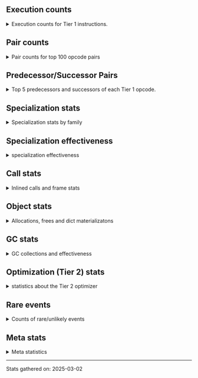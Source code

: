 ## Execution counts

<details>
<summary> Execution counts for Tier 1 instructions. </summary>


The "miss ratio" column shows the percentage of times the instruction
executed that it deoptimized. When this happens, the base unspecialized
instruction is not counted.

<table>
<thead>
<tr>
<th align="left">Name</th>
<th align="right">Base Count</th>
<th align="right">Head Count</th>
<th align="right">Change</th>
</tr>
</thead>
<tbody>
<tr>
<td align="left">LOAD_SUPER_ATTR</td>
<td align="right">6</td>
<td align="right">66</td>
<td align="right">1,000.0%</td>
</tr>
<tr>
<td align="left">LOAD_GLOBAL</td>
<td align="right">574</td>
<td align="right">2,032</td>
<td align="right">254.0%</td>
</tr>
<tr>
<td align="left">CALL_KW</td>
<td align="right">20</td>
<td align="right">60</td>
<td align="right">200.0%</td>
</tr>
<tr>
<td align="left">CALL</td>
<td align="right">1,134</td>
<td align="right">3,346</td>
<td align="right">195.1%</td>
</tr>
<tr>
<td align="left">JUMP_BACKWARD_NO_JIT</td>
<td align="right">10,118,874</td>
<td align="right">112</td>
<td align="right">-100.0%</td>
</tr>
<tr>
<td align="left">STORE_SUBSCR</td>
<td align="right">124,277</td>
<td align="right">2,345</td>
<td align="right">-98.1%</td>
</tr>
<tr>
<td align="left">FOR_ITER_RANGE</td>
<td align="right">127,279</td>
<td align="right">3,620</td>
<td align="right">-97.2%</td>
</tr>
<tr>
<td align="left">CALL_BOUND_METHOD_EXACT_ARGS</td>
<td align="right">3,936,154</td>
<td align="right">458,626</td>
<td align="right">-88.3%</td>
</tr>
<tr>
<td align="left">STORE_SUBSCR_DICT</td>
<td align="right">2,277,234</td>
<td align="right">382,511</td>
<td align="right">-83.2%</td>
</tr>
<tr>
<td align="left">IS_OP</td>
<td align="right">1,689,564</td>
<td align="right">353,019</td>
<td align="right">-79.1%</td>
</tr>
<tr>
<td align="left">COPY</td>
<td align="right">3,421,115</td>
<td align="right">724,717</td>
<td align="right">-78.8%</td>
</tr>
<tr>
<td align="left">SWAP</td>
<td align="right">3,510,539</td>
<td align="right">769,726</td>
<td align="right">-78.1%</td>
</tr>
<tr>
<td align="left">CONTAINS_OP_SET</td>
<td align="right">6,043,323</td>
<td align="right">1,433,604</td>
<td align="right">-76.3%</td>
</tr>
<tr>
<td align="left">FOR_ITER</td>
<td align="right">1,850,438</td>
<td align="right">471,451</td>
<td align="right">-74.5%</td>
</tr>
<tr>
<td align="left">BINARY_OP_SUBSCR_STR_INT</td>
<td align="right">5,470,562</td>
<td align="right">1,500,485</td>
<td align="right">-72.6%</td>
</tr>
<tr>
<td align="left">BINARY_OP_ADD_INT</td>
<td align="right">5,618,575</td>
<td align="right">1,575,481</td>
<td align="right">-72.0%</td>
</tr>
<tr>
<td align="left">UNPACK_SEQUENCE_LIST</td>
<td align="right">4,190</td>
<td align="right">1,271</td>
<td align="right">-69.7%</td>
</tr>
<tr>
<td align="left">BINARY_OP_ADD_UNICODE</td>
<td align="right">2,763,640</td>
<td align="right">892,982</td>
<td align="right">-67.7%</td>
</tr>
<tr>
<td align="left">LOAD_GLOBAL_MODULE</td>
<td align="right">14,215,087</td>
<td align="right">4,693,174</td>
<td align="right">-67.0%</td>
</tr>
<tr>
<td align="left">COMPARE_OP_STR</td>
<td align="right">11,508,859</td>
<td align="right">3,825,501</td>
<td align="right">-66.8%</td>
</tr>
<tr>
<td align="left">COMPARE_OP</td>
<td align="right">2,411,413</td>
<td align="right">820,290</td>
<td align="right">-66.0%</td>
</tr>
<tr>
<td align="left">TO_BOOL</td>
<td align="right">7,550,517</td>
<td align="right">2,587,985</td>
<td align="right">-65.7%</td>
</tr>
<tr>
<td align="left">LOAD_SMALL_INT</td>
<td align="right">8,951,810</td>
<td align="right">3,090,354</td>
<td align="right">-65.5%</td>
</tr>
<tr>
<td align="left">LOAD_ATTR_INSTANCE_VALUE</td>
<td align="right">87,766,122</td>
<td align="right">30,995,080</td>
<td align="right">-64.7%</td>
</tr>
<tr>
<td align="left">POP_JUMP_IF_FALSE</td>
<td align="right">51,849,291</td>
<td align="right">18,732,531</td>
<td align="right">-63.9%</td>
</tr>
<tr>
<td align="left">TO_BOOL_BOOL</td>
<td align="right">13,839,243</td>
<td align="right">5,010,053</td>
<td align="right">-63.8%</td>
</tr>
<tr>
<td align="left">LOAD_ATTR_METHOD_WITH_VALUES</td>
<td align="right">10,471,994</td>
<td align="right">3,812,527</td>
<td align="right">-63.6%</td>
</tr>
<tr>
<td align="left">BUILD_MAP</td>
<td align="right">1,208,075</td>
<td align="right">440,300</td>
<td align="right">-63.6%</td>
</tr>
<tr>
<td align="left">LOAD_FAST</td>
<td align="right">180,885,542</td>
<td align="right">66,057,041</td>
<td align="right">-63.5%</td>
</tr>
<tr>
<td align="left">STORE_ATTR_INSTANCE_VALUE</td>
<td align="right">13,571,826</td>
<td align="right">5,131,712</td>
<td align="right">-62.2%</td>
</tr>
<tr>
<td align="left">POP_JUMP_IF_TRUE</td>
<td align="right">16,706,969</td>
<td align="right">6,416,337</td>
<td align="right">-61.6%</td>
</tr>
<tr>
<td align="left">BINARY_OP_SUBSCR_DICT</td>
<td align="right">15,899,615</td>
<td align="right">6,183,848</td>
<td align="right">-61.1%</td>
</tr>
<tr>
<td align="left">LOAD_CONST_IMMORTAL</td>
<td align="right">54,736,379</td>
<td align="right">21,312,832</td>
<td align="right">-61.1%</td>
</tr>
<tr>
<td align="left">RESUME_CHECK</td>
<td align="right">23,872,048</td>
<td align="right">9,308,967</td>
<td align="right">-61.0%</td>
</tr>
<tr>
<td align="left">STORE_FAST</td>
<td align="right">44,158,866</td>
<td align="right">17,223,361</td>
<td align="right">-61.0%</td>
</tr>
<tr>
<td align="left">COMPARE_OP_INT</td>
<td align="right">14,811,018</td>
<td align="right">5,884,854</td>
<td align="right">-60.3%</td>
</tr>
<tr>
<td align="left">CALL_PY_EXACT_ARGS</td>
<td align="right">12,260,721</td>
<td align="right">4,957,146</td>
<td align="right">-59.6%</td>
</tr>
<tr>
<td align="left">TO_BOOL_LIST</td>
<td align="right">6,887,951</td>
<td align="right">2,803,164</td>
<td align="right">-59.3%</td>
</tr>
<tr>
<td align="left">RETURN_VALUE</td>
<td align="right">23,129,647</td>
<td align="right">9,732,419</td>
<td align="right">-57.9%</td>
</tr>
<tr>
<td align="left">CALL_METHOD_DESCRIPTOR_O</td>
<td align="right">3,186,109</td>
<td align="right">1,345,206</td>
<td align="right">-57.8%</td>
</tr>
<tr>
<td align="left">BINARY_OP</td>
<td align="right">6,217,385</td>
<td align="right">2,640,754</td>
<td align="right">-57.5%</td>
</tr>
<tr>
<td align="left">STORE_SUBSCR_LIST_INT</td>
<td align="right">711,495</td>
<td align="right">305,880</td>
<td align="right">-57.0%</td>
</tr>
<tr>
<td align="left">BINARY_OP_SUBSCR_LIST_INT</td>
<td align="right">735,097</td>
<td align="right">316,987</td>
<td align="right">-56.9%</td>
</tr>
<tr>
<td align="left">BUILD_LIST</td>
<td align="right">2,949,490</td>
<td align="right">1,317,985</td>
<td align="right">-55.3%</td>
</tr>
<tr>
<td align="left">LOAD_ATTR</td>
<td align="right">5,131,481</td>
<td align="right">2,309,004</td>
<td align="right">-55.0%</td>
</tr>
<tr>
<td align="left">CALL_BUILTIN_CLASS</td>
<td align="right">1,174,015</td>
<td align="right">535,470</td>
<td align="right">-54.4%</td>
</tr>
<tr>
<td align="left">FOR_ITER_LIST</td>
<td align="right">1,166,579</td>
<td align="right">532,484</td>
<td align="right">-54.4%</td>
</tr>
<tr>
<td align="left">EXTENDED_ARG</td>
<td align="right">6,895,624</td>
<td align="right">3,154,884</td>
<td align="right">-54.2%</td>
</tr>
<tr>
<td align="left">BINARY_SLICE</td>
<td align="right">1,224,275</td>
<td align="right">565,211</td>
<td align="right">-53.8%</td>
</tr>
<tr>
<td align="left">CALL_LEN</td>
<td align="right">2,943,635</td>
<td align="right">1,369,811</td>
<td align="right">-53.5%</td>
</tr>
<tr>
<td align="left">LOAD_FAST_LOAD_FAST</td>
<td align="right">13,307,604</td>
<td align="right">6,201,779</td>
<td align="right">-53.4%</td>
</tr>
<tr>
<td align="left">GET_ITER</td>
<td align="right">1,795,301</td>
<td align="right">852,486</td>
<td align="right">-52.5%</td>
</tr>
<tr>
<td align="left">LOAD_ATTR_METHOD_NO_DICT</td>
<td align="right">10,466,186</td>
<td align="right">5,014,269</td>
<td align="right">-52.1%</td>
</tr>
<tr>
<td align="left">JUMP_FORWARD</td>
<td align="right">6,630,484</td>
<td align="right">3,227,528</td>
<td align="right">-51.3%</td>
</tr>
<tr>
<td align="left">LOAD_GLOBAL_BUILTIN</td>
<td align="right">6,710,568</td>
<td align="right">3,267,769</td>
<td align="right">-51.3%</td>
</tr>
<tr>
<td align="left">LOAD_SUPER_ATTR_ATTR</td>
<td align="right">252</td>
<td align="right">126</td>
<td align="right">-50.0%</td>
</tr>
<tr>
<td align="left">STORE_ATTR_SLOT</td>
<td align="right">12,308</td>
<td align="right">6,159</td>
<td align="right">-50.0%</td>
</tr>
<tr>
<td align="left">STORE_FAST_STORE_FAST</td>
<td align="right">744,420</td>
<td align="right">374,358</td>
<td align="right">-49.7%</td>
</tr>
<tr>
<td align="left">LOAD_ATTR_METHOD_LAZY_DICT</td>
<td align="right">9,390</td>
<td align="right">4,728</td>
<td align="right">-49.6%</td>
</tr>
<tr>
<td align="left">CALL_ISINSTANCE</td>
<td align="right">1,576,214</td>
<td align="right">793,776</td>
<td align="right">-49.6%</td>
</tr>
<tr>
<td align="left">TO_BOOL_NONE</td>
<td align="right">380,975</td>
<td align="right">191,870</td>
<td align="right">-49.6%</td>
</tr>
<tr>
<td align="left">LOAD_ATTR_NONDESCRIPTOR_WITH_VALUES</td>
<td align="right">1,904</td>
<td align="right">959</td>
<td align="right">-49.6%</td>
</tr>
<tr>
<td align="left">TO_BOOL_ALWAYS_TRUE</td>
<td align="right">2,330,853</td>
<td align="right">1,174,551</td>
<td align="right">-49.6%</td>
</tr>
<tr>
<td align="left">LOAD_ATTR_SLOT</td>
<td align="right">6,188,075</td>
<td align="right">3,118,339</td>
<td align="right">-49.6%</td>
</tr>
<tr>
<td align="left">FOR_ITER_GEN</td>
<td align="right">1,098,168</td>
<td align="right">553,407</td>
<td align="right">-49.6%</td>
</tr>
<tr>
<td align="left">CONVERT_VALUE</td>
<td align="right">707,644</td>
<td align="right">356,608</td>
<td align="right">-49.6%</td>
</tr>
<tr>
<td align="left">END_FOR</td>
<td align="right">127</td>
<td align="right">64</td>
<td align="right">-49.6%</td>
</tr>
<tr>
<td align="left">LOAD_ATTR_PROPERTY</td>
<td align="right">3,898,273</td>
<td align="right">1,964,488</td>
<td align="right">-49.6%</td>
</tr>
<tr>
<td align="left">YIELD_VALUE</td>
<td align="right">1,098,046</td>
<td align="right">553,348</td>
<td align="right">-49.6%</td>
</tr>
<tr>
<td align="left">FORMAT_SIMPLE</td>
<td align="right">707,648</td>
<td align="right">356,612</td>
<td align="right">-49.6%</td>
</tr>
<tr>
<td align="left">BUILD_STRING</td>
<td align="right">353,824</td>
<td align="right">178,306</td>
<td align="right">-49.6%</td>
</tr>
<tr>
<td align="left">CALL_KW_PY</td>
<td align="right">396,370</td>
<td align="right">199,747</td>
<td align="right">-49.6%</td>
</tr>
<tr>
<td align="left">LOAD_FAST_CHECK</td>
<td align="right">1,101,357</td>
<td align="right">555,021</td>
<td align="right">-49.6%</td>
</tr>
<tr>
<td align="left">CALL_METHOD_DESCRIPTOR_NOARGS</td>
<td align="right">1,686,754</td>
<td align="right">850,050</td>
<td align="right">-49.6%</td>
</tr>
<tr>
<td align="left">BUILD_SLICE</td>
<td align="right">604,166</td>
<td align="right">304,475</td>
<td align="right">-49.6%</td>
</tr>
<tr>
<td align="left">POP_JUMP_IF_NONE</td>
<td align="right">2,205,747</td>
<td align="right">1,111,626</td>
<td align="right">-49.6%</td>
</tr>
<tr>
<td align="left">CALL_PY_GENERAL</td>
<td align="right">1,618,852</td>
<td align="right">815,853</td>
<td align="right">-49.6%</td>
</tr>
<tr>
<td align="left">CALL_BUILTIN_FAST</td>
<td align="right">504,099</td>
<td align="right">254,052</td>
<td align="right">-49.6%</td>
</tr>
<tr>
<td align="left">CALL_ALLOC_AND_ENTER_INIT</td>
<td align="right">358,257</td>
<td align="right">180,556</td>
<td align="right">-49.6%</td>
</tr>
<tr>
<td align="left">UNPACK_SEQUENCE_TWO_TUPLE</td>
<td align="right">742,113</td>
<td align="right">374,025</td>
<td align="right">-49.6%</td>
</tr>
<tr>
<td align="left">CALL_METHOD_DESCRIPTOR_FAST</td>
<td align="right">1,718,981</td>
<td align="right">866,381</td>
<td align="right">-49.6%</td>
</tr>
<tr>
<td align="left">EXIT_INIT_CHECK</td>
<td align="right">355,444</td>
<td align="right">179,149</td>
<td align="right">-49.6%</td>
</tr>
<tr>
<td align="left">LOAD_ATTR_CLASS</td>
<td align="right">141,125</td>
<td align="right">71,132</td>
<td align="right">-49.6%</td>
</tr>
<tr>
<td align="left">CALL_LIST_APPEND</td>
<td align="right">1,794,478</td>
<td align="right">904,540</td>
<td align="right">-49.6%</td>
</tr>
<tr>
<td align="left">COPY_FREE_VARS</td>
<td align="right">355,952</td>
<td align="right">179,425</td>
<td align="right">-49.6%</td>
</tr>
<tr>
<td align="left">CALL_NON_PY_GENERAL</td>
<td align="right">1,602,937</td>
<td align="right">808,001</td>
<td align="right">-49.6%</td>
</tr>
<tr>
<td align="left">LOAD_DEREF</td>
<td align="right">355,985</td>
<td align="right">179,458</td>
<td align="right">-49.6%</td>
</tr>
<tr>
<td align="left">POP_TOP</td>
<td align="right">7,378,580</td>
<td align="right">3,719,850</td>
<td align="right">-49.6%</td>
</tr>
<tr>
<td align="left">POP_JUMP_IF_NOT_NONE</td>
<td align="right">2,392,073</td>
<td align="right">1,206,034</td>
<td align="right">-49.6%</td>
</tr>
<tr>
<td align="left">TO_BOOL_INT</td>
<td align="right">405,912</td>
<td align="right">204,690</td>
<td align="right">-49.6%</td>
</tr>
<tr>
<td align="left">INTERPRETER_EXIT</td>
<td align="right">399,392</td>
<td align="right">201,404</td>
<td align="right">-49.6%</td>
</tr>
<tr>
<td align="left">LOAD_CONST_MORTAL</td>
<td align="right">1,248,943</td>
<td align="right">629,840</td>
<td align="right">-49.6%</td>
</tr>
<tr>
<td align="left">POP_ITER</td>
<td align="right">963,586</td>
<td align="right">486,046</td>
<td align="right">-49.6%</td>
</tr>
<tr>
<td align="left">LOAD_ATTR_MODULE</td>
<td align="right">357,245</td>
<td align="right">180,212</td>
<td align="right">-49.6%</td>
</tr>
<tr>
<td align="left">CALL_METHOD_DESCRIPTOR_FAST_WITH_KEYWORDS</td>
<td align="right">6,232</td>
<td align="right">3,145</td>
<td align="right">-49.5%</td>
</tr>
<tr>
<td align="left">BUILD_TUPLE</td>
<td align="right">1,733,290</td>
<td align="right">874,724</td>
<td align="right">-49.5%</td>
</tr>
<tr>
<td align="left">CONTAINS_OP_DICT</td>
<td align="right">711,477</td>
<td align="right">359,055</td>
<td align="right">-49.5%</td>
</tr>
<tr>
<td align="left">CONTAINS_OP</td>
<td align="right">910,605</td>
<td align="right">459,774</td>
<td align="right">-49.5%</td>
</tr>
<tr>
<td align="left">BINARY_OP_SUBTRACT_INT</td>
<td align="right">419,088</td>
<td align="right">211,692</td>
<td align="right">-49.5%</td>
</tr>
<tr>
<td align="left">NOP</td>
<td align="right">1,766,363</td>
<td align="right">892,489</td>
<td align="right">-49.5%</td>
</tr>
<tr>
<td align="left">STORE_ATTR</td>
<td align="right">1,142,870</td>
<td align="right">577,784</td>
<td align="right">-49.4%</td>
</tr>
<tr>
<td align="left">MAP_ADD</td>
<td align="right">2,938</td>
<td align="right">1,489</td>
<td align="right">-49.3%</td>
</tr>
<tr>
<td align="left">STORE_FAST_LOAD_FAST</td>
<td align="right">10,988</td>
<td align="right">5,570</td>
<td align="right">-49.3%</td>
</tr>
<tr>
<td align="left">BINARY_OP_SUBSCR_GETITEM</td>
<td align="right">12,269</td>
<td align="right">6,221</td>
<td align="right">-49.3%</td>
</tr>
<tr>
<td align="left">PUSH_NULL</td>
<td align="right">702,437</td>
<td align="right">356,434</td>
<td align="right">-49.3%</td>
</tr>
<tr>
<td align="left">CALL_KW_NON_PY</td>
<td align="right">128</td>
<td align="right">65</td>
<td align="right">-49.2%</td>
</tr>
<tr>
<td align="left">DICT_MERGE</td>
<td align="right">1,026</td>
<td align="right">522</td>
<td align="right">-49.1%</td>
</tr>
<tr>
<td align="left">CALL_BUILTIN_FAST_WITH_KEYWORDS</td>
<td align="right">7,973</td>
<td align="right">4,067</td>
<td align="right">-49.0%</td>
</tr>
<tr>
<td align="left">CALL_INTRINSIC_1</td>
<td align="right">130</td>
<td align="right">67</td>
<td align="right">-48.5%</td>
</tr>
<tr>
<td align="left">LIST_EXTEND</td>
<td align="right">130</td>
<td align="right">67</td>
<td align="right">-48.5%</td>
</tr>
<tr>
<td align="left">LOAD_SUPER_ATTR_METHOD</td>
<td align="right">130</td>
<td align="right">67</td>
<td align="right">-48.5%</td>
</tr>
<tr>
<td align="left">CALL_TUPLE_1</td>
<td align="right">393</td>
<td align="right">204</td>
<td align="right">-48.1%</td>
</tr>
<tr>
<td align="left">RETURN_GENERATOR</td>
<td align="right">131</td>
<td align="right">68</td>
<td align="right">-48.1%</td>
</tr>
<tr>
<td align="left">BINARY_OP_EXTEND</td>
<td align="right">6,736</td>
<td align="right">3,523</td>
<td align="right">-47.7%</td>
</tr>
<tr>
<td align="left">UNPACK_SEQUENCE</td>
<td align="right">42</td>
<td align="right">62</td>
<td align="right">47.6%</td>
</tr>
<tr>
<td align="left">TO_BOOL_STR</td>
<td align="right">33,747</td>
<td align="right">17,892</td>
<td align="right">-47.0%</td>
</tr>
<tr>
<td align="left">CALL_FUNCTION_EX</td>
<td align="right">1,091</td>
<td align="right">586</td>
<td align="right">-46.3%</td>
</tr>
<tr>
<td align="left">BINARY_OP_INPLACE_ADD_UNICODE</td>
<td align="right">3,589</td>
<td align="right">1,951</td>
<td align="right">-45.6%</td>
</tr>
<tr>
<td align="left">FOR_ITER_TUPLE</td>
<td align="right">5,400</td>
<td align="right">2,943</td>
<td align="right">-45.5%</td>
</tr>
<tr>
<td align="left">IMPORT_NAME</td>
<td align="right">140</td>
<td align="right">77</td>
<td align="right">-45.0%</td>
</tr>
<tr>
<td align="left">LOAD_FAST_AND_CLEAR</td>
<td align="right">281</td>
<td align="right">155</td>
<td align="right">-44.8%</td>
</tr>
<tr>
<td align="left">IMPORT_FROM</td>
<td align="right">141</td>
<td align="right">78</td>
<td align="right">-44.7%</td>
</tr>
<tr>
<td align="left">CALL_TYPE_1</td>
<td align="right">167</td>
<td align="right">104</td>
<td align="right">-37.7%</td>
</tr>
<tr>
<td align="left">CALL_BUILTIN_O</td>
<td align="right">3,637</td>
<td align="right">2,755</td>
<td align="right">-24.3%</td>
</tr>
<tr>
<td align="left">BINARY_OP_SUBSCR_TUPLE_INT</td>
<td align="right">4,608</td>
<td align="right">3,725</td>
<td align="right">-19.2%</td>
</tr>
<tr>
<td align="left">JUMP_BACKWARD</td>
<td align="right">43</td>
<td align="right">42</td>
<td align="right">-2.3%</td>
</tr>
<tr>
<td align="left">STORE_DEREF</td>
<td align="right">109</td>
<td align="right">108</td>
<td align="right">-0.9%</td>
</tr>
<tr>
<td align="left">SET_FUNCTION_ATTRIBUTE</td>
<td align="right">110</td>
<td align="right">109</td>
<td align="right">-0.9%</td>
</tr>
<tr>
<td align="left">MAKE_CELL</td>
<td align="right">120</td>
<td align="right">119</td>
<td align="right">-0.8%</td>
</tr>
<tr>
<td align="left">MAKE_FUNCTION</td>
<td align="right">419</td>
<td align="right">418</td>
<td align="right">-0.2%</td>
</tr>
<tr>
<td align="left">LOAD_CONST</td>
<td align="right">1,404</td>
<td align="right">1,404</td>
<td align="right">0.0%</td>
</tr>
<tr>
<td align="left">LIST_APPEND</td>
<td align="right">1,028</td>
<td align="right">1,028</td>
<td align="right">0.0%</td>
</tr>
<tr>
<td align="left">STORE_NAME</td>
<td align="right">583</td>
<td align="right">583</td>
<td align="right">0.0%</td>
</tr>
<tr>
<td align="left">LOAD_NAME</td>
<td align="right">326</td>
<td align="right">326</td>
<td align="right">0.0%</td>
</tr>
<tr>
<td align="left">RESUME</td>
<td align="right">218</td>
<td align="right">218</td>
<td align="right">0.0%</td>
</tr>
<tr>
<td align="left">BINARY_OP_SUBTRACT_FLOAT</td>
<td align="right">63</td>
<td align="right">63</td>
<td align="right">0.0%</td>
</tr>
<tr>
<td align="left">LOAD_LOCALS</td>
<td align="right">48</td>
<td align="right">48</td>
<td align="right">0.0%</td>
</tr>
<tr>
<td align="left">CHECK_EXC_MATCH</td>
<td align="right">41</td>
<td align="right">41</td>
<td align="right">0.0%</td>
</tr>
<tr>
<td align="left">POP_EXCEPT</td>
<td align="right">41</td>
<td align="right">41</td>
<td align="right">0.0%</td>
</tr>
<tr>
<td align="left">PUSH_EXC_INFO</td>
<td align="right">41</td>
<td align="right">41</td>
<td align="right">0.0%</td>
</tr>
<tr>
<td align="left">LOAD_ATTR_CLASS_WITH_METACLASS_CHECK</td>
<td align="right">39</td>
<td align="right">39</td>
<td align="right">0.0%</td>
</tr>
<tr>
<td align="left">LOAD_SPECIAL</td>
<td align="right">36</td>
<td align="right">36</td>
<td align="right">0.0%</td>
</tr>
<tr>
<td align="left">UNPACK_SEQUENCE_TUPLE</td>
<td align="right">33</td>
<td align="right">33</td>
<td align="right">0.0%</td>
</tr>
<tr>
<td align="left">LOAD_BUILD_CLASS</td>
<td align="right">32</td>
<td align="right">32</td>
<td align="right">0.0%</td>
</tr>
<tr>
<td align="left">UNARY_NOT</td>
<td align="right">31</td>
<td align="right">31</td>
<td align="right">0.0%</td>
</tr>
<tr>
<td align="left">BINARY_OP_MULTIPLY_INT</td>
<td align="right">30</td>
<td align="right">30</td>
<td align="right">0.0%</td>
</tr>
<tr>
<td align="left">LOAD_FROM_DICT_OR_DEREF</td>
<td align="right">16</td>
<td align="right">16</td>
<td align="right">0.0%</td>
</tr>
<tr>
<td align="left">JUMP_BACKWARD_NO_INTERRUPT</td>
<td align="right">10</td>
<td align="right">10</td>
<td align="right">0.0%</td>
</tr>
<tr>
<td align="left">UNARY_NEGATIVE</td>
<td align="right">9</td>
<td align="right">9</td>
<td align="right">0.0%</td>
</tr>
<tr>
<td align="left">UNARY_INVERT</td>
<td align="right">8</td>
<td align="right">8</td>
<td align="right">0.0%</td>
</tr>
<tr>
<td align="left">CALL_STR_1</td>
<td align="right">6</td>
<td align="right">6</td>
<td align="right">0.0%</td>
</tr>
<tr>
<td align="left">DELETE_SUBSCR</td>
<td align="right">2</td>
<td align="right">2</td>
<td align="right">0.0%</td>
</tr>
<tr>
<td align="left">COMPARE_OP_FLOAT</td>
<td align="right">2</td>
<td align="right">2</td>
<td align="right">0.0%</td>
</tr>
<tr>
<td align="left">DICT_UPDATE</td>
<td align="right">1</td>
<td align="right">1</td>
<td align="right">0.0%</td>
</tr>
<tr>
<td align="left">ENTER_EXECUTOR</td>
<td align="right"></td>
<td align="right">2,277,366</td>
<td align="right"></td>
</tr>
<tr>
<td align="left">JUMP_BACKWARD_JIT</td>
<td align="right"></td>
<td align="right">1,283,146</td>
<td align="right"></td>
</tr>
<tr>
<td align="left">NOT_TAKEN</td>
<td align="right"></td>
<td align="right">146,978</td>
<td align="right"></td>
</tr>
</tbody>
</table>


</details>

## Pair counts

<details>
<summary> Pair counts for top 100 opcode pairs </summary>


Pairs of specialized operations that deoptimize and are then followed by
the corresponding unspecialized instruction are not counted as pairs.

Not included in comparative output.


</details>

## Predecessor/Successor Pairs

<details>
<summary> Top 5 predecessors and successors of each Tier 1 opcode. </summary>


This does not include the unspecialized instructions that occur after a
specialized instruction deoptimizes.

Not included in comparative output.


</details>

## Specialization stats

<details>
<summary> Specialization stats by family </summary>

### BINARY_OP

<details>
<summary> specialization stats for BINARY_OP family </summary>

<table>
<thead>
<tr>
<th align="left">Kind</th>
<th align="right">Base Count</th>
<th align="right">Base Ratio</th>
<th align="right">Head Count</th>
<th align="right">Head Ratio</th>
<th align="right">Change</th>
</tr>
</thead>
<tbody>
<tr>
<td align="left">
hit
<details>
<summary>ⓘ</summary>

Specialized instructions that complete.
</details>
</td>
<td align="right">30,932,040</td>
<td align="right">83.3%</td>
<td align="right">10,695,282</td>
<td align="right">80.2%</td>
<td align="right">-65.4%</td>
</tr>
<tr>
<td align="left">
deferred
<details>
<summary>ⓘ</summary>

Lists the number of "deferred" (i.e. not specialized) instructions executed.
</details>
</td>
<td align="right">6,214,378</td>
<td align="right">16.7%</td>
<td align="right">2,637,490</td>
<td align="right">19.8%</td>
<td align="right">-57.6%</td>
</tr>
<tr>
<td align="left">
miss
<details>
<summary>ⓘ</summary>

Specialized instructions that deopt.
</details>
</td>
<td align="right">1,832</td>
<td align="right">0.0%</td>
<td align="right">1,706</td>
<td align="right">0.0%</td>
<td align="right">-6.9%</td>
</tr>
</tbody>
</table>

<table>
<thead>
<tr>
<th align="left">Success</th>
<th align="right">Base Count</th>
<th align="right">Base Ratio</th>
<th align="right">Head Count</th>
<th align="right">Head Ratio</th>
<th align="right">Change</th>
</tr>
</thead>
<tbody>
<tr>
<td align="left">Success</td>
<td align="right">304</td>
<td align="right">10.0%</td>
<td align="right">1,323</td>
<td align="right">40.2%</td>
<td align="right">335.2%</td>
</tr>
<tr>
<td align="left">Failure</td>
<td align="right">2,733</td>
<td align="right">90.0%</td>
<td align="right">1,971</td>
<td align="right">59.8%</td>
<td align="right">-27.9%</td>
</tr>
</tbody>
</table>

<table>
<thead>
<tr>
<th align="left">Failure kind</th>
<th align="right">Base Count</th>
<th align="right">Base Ratio</th>
<th align="right">Head Count</th>
<th align="right">Head Ratio</th>
<th align="right">Change</th>
</tr>
</thead>
<tbody>
<tr>
<td align="left">or</td>
<td align="right">23</td>
<td align="right">0.8%</td>
<td align="right">43</td>
<td align="right">2.2%</td>
<td align="right">87.0%</td>
</tr>
<tr>
<td align="left">xor</td>
<td align="right">242</td>
<td align="right">8.9%</td>
<td align="right">32</td>
<td align="right">1.6%</td>
<td align="right">-86.8%</td>
</tr>
<tr>
<td align="left">out of range</td>
<td align="right">1,727</td>
<td align="right">63.2%</td>
<td align="right">1,289</td>
<td align="right">65.4%</td>
<td align="right">-25.4%</td>
</tr>
<tr>
<td align="left">subscr</td>
<td align="right">553</td>
<td align="right">20.2%</td>
<td align="right">423</td>
<td align="right">21.5%</td>
<td align="right">-23.5%</td>
</tr>
<tr>
<td align="left">remainder</td>
<td align="right">52</td>
<td align="right">1.9%</td>
<td align="right">50</td>
<td align="right">2.5%</td>
<td align="right">-3.8%</td>
</tr>
<tr>
<td align="left">subscr list slice</td>
<td align="right">73</td>
<td align="right">2.7%</td>
<td align="right">71</td>
<td align="right">3.6%</td>
<td align="right">-2.7%</td>
</tr>
<tr>
<td align="left">add other</td>
<td align="right">48</td>
<td align="right">1.8%</td>
<td align="right">48</td>
<td align="right">2.4%</td>
<td align="right">0.0%</td>
</tr>
<tr>
<td align="left">subscr string slice</td>
<td align="right">6</td>
<td align="right">0.2%</td>
<td align="right">6</td>
<td align="right">0.3%</td>
<td align="right">0.0%</td>
</tr>
<tr>
<td align="left">add different types</td>
<td align="right">4</td>
<td align="right">0.1%</td>
<td align="right">4</td>
<td align="right">0.2%</td>
<td align="right">0.0%</td>
</tr>
<tr>
<td align="left">floor divide</td>
<td align="right">4</td>
<td align="right">0.1%</td>
<td align="right">4</td>
<td align="right">0.2%</td>
<td align="right">0.0%</td>
</tr>
<tr>
<td align="left">multiply different types</td>
<td align="right">1</td>
<td align="right">0.0%</td>
<td align="right">1</td>
<td align="right">0.1%</td>
<td align="right">0.0%</td>
</tr>
</tbody>
</table>


</details>

### BINARY_SLICE

<details>
<summary> specialization stats for BINARY_SLICE family </summary>

<table>
<thead>
<tr>
<th align="left">Kind</th>
<th align="right">Base Count</th>
<th align="right">Base Ratio</th>
<th align="right">Head Count</th>
<th align="right">Head Ratio</th>
<th align="right">Change</th>
</tr>
</thead>
<tbody>
<tr>
<td align="left">
deferred
<details>
<summary>ⓘ</summary>

Lists the number of "deferred" (i.e. not specialized) instructions executed.
</details>
</td>
<td align="right">1,224,275</td>
<td align="right">100.0%</td>
<td align="right">565,211</td>
<td align="right">100.0%</td>
<td align="right">-53.8%</td>
</tr>
</tbody>
</table>


</details>

### CALL

<details>
<summary> specialization stats for CALL family </summary>

<table>
<thead>
<tr>
<th align="left">Kind</th>
<th align="right">Base Count</th>
<th align="right">Base Ratio</th>
<th align="right">Head Count</th>
<th align="right">Head Ratio</th>
<th align="right">Change</th>
</tr>
</thead>
<tbody>
<tr>
<td align="left">
miss
<details>
<summary>ⓘ</summary>

Specialized instructions that deopt.
</details>
</td>
<td align="right">5,785,417</td>
<td align="right">16.5%</td>
<td align="right">1,587,089</td>
<td align="right">12.2%</td>
<td align="right">-72.6%</td>
</tr>
<tr>
<td align="left">
deferred
<details>
<summary>ⓘ</summary>

Lists the number of "deferred" (i.e. not specialized) instructions executed.
</details>
</td>
<td align="right">5,676,760</td>
<td align="right">16.2%</td>
<td align="right">1,557,679</td>
<td align="right">12.0%</td>
<td align="right">-72.6%</td>
</tr>
<tr>
<td align="left">
hit
<details>
<summary>ⓘ</summary>

Specialized instructions that complete.
</details>
</td>
<td align="right">29,308,562</td>
<td align="right">83.5%</td>
<td align="right">11,397,413</td>
<td align="right">87.8%</td>
<td align="right">-61.1%</td>
</tr>
</tbody>
</table>

<table>
<thead>
<tr>
<th align="left">Success</th>
<th align="right">Base Count</th>
<th align="right">Base Ratio</th>
<th align="right">Head Count</th>
<th align="right">Head Ratio</th>
<th align="right">Change</th>
</tr>
</thead>
<tbody>
<tr>
<td align="left">Success</td>
<td align="right">109,791</td>
<td align="right">100.0%</td>
<td align="right">32,756</td>
<td align="right">100.0%</td>
<td align="right">-70.2%</td>
</tr>
<tr>
<td align="left">Failure</td>
<td align="right">0</td>
<td align="right">0.0%</td>
<td align="right">0</td>
<td align="right">0.0%</td>
<td align="right"></td>
</tr>
</tbody>
</table>


</details>

### CALL_KW

<details>
<summary> specialization stats for CALL_KW family </summary>

<table>
<thead>
<tr>
<th align="left">Kind</th>
<th align="right">Base Count</th>
<th align="right">Base Ratio</th>
<th align="right">Head Count</th>
<th align="right">Head Ratio</th>
<th align="right">Change</th>
</tr>
</thead>
<tbody>
<tr>
<td align="left">
deferred
<details>
<summary>ⓘ</summary>

Lists the number of "deferred" (i.e. not specialized) instructions executed.
</details>
</td>
<td align="right">10</td>
<td align="right">50.0%</td>
<td align="right">10</td>
<td align="right">16.7%</td>
<td align="right">0.0%</td>
</tr>
</tbody>
</table>

<table>
<thead>
<tr>
<th align="left">Success</th>
<th align="right">Base Count</th>
<th align="right">Base Ratio</th>
<th align="right">Head Count</th>
<th align="right">Head Ratio</th>
<th align="right">Change</th>
</tr>
</thead>
<tbody>
<tr>
<td align="left">Success</td>
<td align="right">10</td>
<td align="right">100.0%</td>
<td align="right">50</td>
<td align="right">100.0%</td>
<td align="right">400.0%</td>
</tr>
<tr>
<td align="left">Failure</td>
<td align="right">0</td>
<td align="right">0.0%</td>
<td align="right">0</td>
<td align="right">0.0%</td>
<td align="right"></td>
</tr>
</tbody>
</table>


</details>

### COMPARE_OP

<details>
<summary> specialization stats for COMPARE_OP family </summary>

<table>
<thead>
<tr>
<th align="left">Kind</th>
<th align="right">Base Count</th>
<th align="right">Base Ratio</th>
<th align="right">Head Count</th>
<th align="right">Head Ratio</th>
<th align="right">Change</th>
</tr>
</thead>
<tbody>
<tr>
<td align="left">
deferred
<details>
<summary>ⓘ</summary>

Lists the number of "deferred" (i.e. not specialized) instructions executed.
</details>
</td>
<td align="right">2,409,741</td>
<td align="right">8.4%</td>
<td align="right">818,775</td>
<td align="right">7.8%</td>
<td align="right">-66.0%</td>
</tr>
<tr>
<td align="left">
hit
<details>
<summary>ⓘ</summary>

Specialized instructions that complete.
</details>
</td>
<td align="right">26,304,783</td>
<td align="right">91.6%</td>
<td align="right">9,702,777</td>
<td align="right">92.1%</td>
<td align="right">-63.1%</td>
</tr>
<tr>
<td align="left">
miss
<details>
<summary>ⓘ</summary>

Specialized instructions that deopt.
</details>
</td>
<td align="right">15,096</td>
<td align="right">0.1%</td>
<td align="right">7,580</td>
<td align="right">0.1%</td>
<td align="right">-49.8%</td>
</tr>
</tbody>
</table>

<table>
<thead>
<tr>
<th align="left">Success</th>
<th align="right">Base Count</th>
<th align="right">Base Ratio</th>
<th align="right">Head Count</th>
<th align="right">Head Ratio</th>
<th align="right">Change</th>
</tr>
</thead>
<tbody>
<tr>
<td align="left">Success</td>
<td align="right">423</td>
<td align="right">21.7%</td>
<td align="right">596</td>
<td align="right">36.3%</td>
<td align="right">40.9%</td>
</tr>
<tr>
<td align="left">Failure</td>
<td align="right">1,525</td>
<td align="right">78.3%</td>
<td align="right">1,048</td>
<td align="right">63.7%</td>
<td align="right">-31.3%</td>
</tr>
</tbody>
</table>

<table>
<thead>
<tr>
<th align="left">Failure kind</th>
<th align="right">Base Count</th>
<th align="right">Base Ratio</th>
<th align="right">Head Count</th>
<th align="right">Head Ratio</th>
<th align="right">Change</th>
</tr>
</thead>
<tbody>
<tr>
<td align="left">tuple</td>
<td align="right">376</td>
<td align="right">24.7%</td>
<td align="right">122</td>
<td align="right">11.6%</td>
<td align="right">-67.6%</td>
</tr>
<tr>
<td align="left">long float</td>
<td align="right">92</td>
<td align="right">6.0%</td>
<td align="right">70</td>
<td align="right">6.7%</td>
<td align="right">-23.9%</td>
</tr>
<tr>
<td align="left">bytes</td>
<td align="right">200</td>
<td align="right">13.1%</td>
<td align="right">154</td>
<td align="right">14.7%</td>
<td align="right">-23.0%</td>
</tr>
<tr>
<td align="left">different types</td>
<td align="right">676</td>
<td align="right">44.3%</td>
<td align="right">523</td>
<td align="right">49.9%</td>
<td align="right">-22.6%</td>
</tr>
<tr>
<td align="left">baseobject</td>
<td align="right">175</td>
<td align="right">11.5%</td>
<td align="right">173</td>
<td align="right">16.5%</td>
<td align="right">-1.1%</td>
</tr>
<tr>
<td align="left">other</td>
<td align="right">6</td>
<td align="right">0.4%</td>
<td align="right">6</td>
<td align="right">0.6%</td>
<td align="right">0.0%</td>
</tr>
</tbody>
</table>


</details>

### CONTAINS_OP

<details>
<summary> specialization stats for CONTAINS_OP family </summary>

<table>
<thead>
<tr>
<th align="left">Kind</th>
<th align="right">Base Count</th>
<th align="right">Base Ratio</th>
<th align="right">Head Count</th>
<th align="right">Head Ratio</th>
<th align="right">Change</th>
</tr>
</thead>
<tbody>
<tr>
<td align="left">
hit
<details>
<summary>ⓘ</summary>

Specialized instructions that complete.
</details>
</td>
<td align="right">6,754,800</td>
<td align="right">88.1%</td>
<td align="right">1,792,659</td>
<td align="right">79.6%</td>
<td align="right">-73.5%</td>
</tr>
<tr>
<td align="left">
deferred
<details>
<summary>ⓘ</summary>

Lists the number of "deferred" (i.e. not specialized) instructions executed.
</details>
</td>
<td align="right">909,743</td>
<td align="right">11.9%</td>
<td align="right">458,789</td>
<td align="right">20.4%</td>
<td align="right">-49.6%</td>
</tr>
</tbody>
</table>

<table>
<thead>
<tr>
<th align="left">Success</th>
<th align="right">Base Count</th>
<th align="right">Base Ratio</th>
<th align="right">Head Count</th>
<th align="right">Head Ratio</th>
<th align="right">Change</th>
</tr>
</thead>
<tbody>
<tr>
<td align="left">Success</td>
<td align="right">46</td>
<td align="right">5.3%</td>
<td align="right">246</td>
<td align="right">25.0%</td>
<td align="right">434.8%</td>
</tr>
<tr>
<td align="left">Failure</td>
<td align="right">816</td>
<td align="right">94.7%</td>
<td align="right">739</td>
<td align="right">75.0%</td>
<td align="right">-9.4%</td>
</tr>
</tbody>
</table>

<table>
<thead>
<tr>
<th align="left">Failure kind</th>
<th align="right">Base Count</th>
<th align="right">Base Ratio</th>
<th align="right">Head Count</th>
<th align="right">Head Ratio</th>
<th align="right">Change</th>
</tr>
</thead>
<tbody>
<tr>
<td align="left">list</td>
<td align="right">268</td>
<td align="right">32.8%</td>
<td align="right">225</td>
<td align="right">30.4%</td>
<td align="right">-16.0%</td>
</tr>
<tr>
<td align="left">tuple</td>
<td align="right">479</td>
<td align="right">58.7%</td>
<td align="right">447</td>
<td align="right">60.5%</td>
<td align="right">-6.7%</td>
</tr>
<tr>
<td align="left">other</td>
<td align="right">68</td>
<td align="right">8.3%</td>
<td align="right">66</td>
<td align="right">8.9%</td>
<td align="right">-2.9%</td>
</tr>
<tr>
<td align="left">str</td>
<td align="right">1</td>
<td align="right">0.1%</td>
<td align="right">1</td>
<td align="right">0.1%</td>
<td align="right">0.0%</td>
</tr>
</tbody>
</table>


</details>

### FOR_ITER

<details>
<summary> specialization stats for FOR_ITER family </summary>

<table>
<thead>
<tr>
<th align="left">Kind</th>
<th align="right">Base Count</th>
<th align="right">Base Ratio</th>
<th align="right">Head Count</th>
<th align="right">Head Ratio</th>
<th align="right">Change</th>
</tr>
</thead>
<tbody>
<tr>
<td align="left">
deferred
<details>
<summary>ⓘ</summary>

Lists the number of "deferred" (i.e. not specialized) instructions executed.
</details>
</td>
<td align="right">1,849,805</td>
<td align="right">43.5%</td>
<td align="right">471,139</td>
<td align="right">30.1%</td>
<td align="right">-74.5%</td>
</tr>
<tr>
<td align="left">
hit
<details>
<summary>ⓘ</summary>

Specialized instructions that complete.
</details>
</td>
<td align="right">2,397,414</td>
<td align="right">56.4%</td>
<td align="right">1,092,442</td>
<td align="right">69.9%</td>
<td align="right">-54.4%</td>
</tr>
<tr>
<td align="left">
miss
<details>
<summary>ⓘ</summary>

Specialized instructions that deopt.
</details>
</td>
<td align="right">12</td>
<td align="right">0.0%</td>
<td align="right">12</td>
<td align="right">0.0%</td>
<td align="right">0.0%</td>
</tr>
</tbody>
</table>

<table>
<thead>
<tr>
<th align="left">Success</th>
<th align="right">Base Count</th>
<th align="right">Base Ratio</th>
<th align="right">Head Count</th>
<th align="right">Head Ratio</th>
<th align="right">Change</th>
</tr>
</thead>
<tbody>
<tr>
<td align="left">Failure</td>
<td align="right">615</td>
<td align="right">97.2%</td>
<td align="right">295</td>
<td align="right">94.6%</td>
<td align="right">-52.0%</td>
</tr>
<tr>
<td align="left">Success</td>
<td align="right">18</td>
<td align="right">2.8%</td>
<td align="right">17</td>
<td align="right">5.4%</td>
<td align="right">-5.6%</td>
</tr>
</tbody>
</table>

<table>
<thead>
<tr>
<th align="left">Failure kind</th>
<th align="right">Base Count</th>
<th align="right">Base Ratio</th>
<th align="right">Head Count</th>
<th align="right">Head Ratio</th>
<th align="right">Change</th>
</tr>
</thead>
<tbody>
<tr>
<td align="left">other</td>
<td align="right">23</td>
<td align="right">3.7%</td>
<td align="right">43</td>
<td align="right">14.6%</td>
<td align="right">87.0%</td>
</tr>
<tr>
<td align="left">reversed list</td>
<td align="right">378</td>
<td align="right">61.5%</td>
<td align="right">124</td>
<td align="right">42.0%</td>
<td align="right">-67.2%</td>
</tr>
<tr>
<td align="left">dict items</td>
<td align="right">205</td>
<td align="right">33.3%</td>
<td align="right">119</td>
<td align="right">40.3%</td>
<td align="right">-42.0%</td>
</tr>
<tr>
<td align="left">set</td>
<td align="right">8</td>
<td align="right">1.3%</td>
<td align="right">8</td>
<td align="right">2.7%</td>
<td align="right">0.0%</td>
</tr>
<tr>
<td align="left">dict values</td>
<td align="right">1</td>
<td align="right">0.2%</td>
<td align="right">1</td>
<td align="right">0.3%</td>
<td align="right">0.0%</td>
</tr>
</tbody>
</table>


</details>

### LOAD_ATTR

<details>
<summary> specialization stats for LOAD_ATTR family </summary>

<table>
<thead>
<tr>
<th align="left">Kind</th>
<th align="right">Base Count</th>
<th align="right">Base Ratio</th>
<th align="right">Head Count</th>
<th align="right">Head Ratio</th>
<th align="right">Change</th>
</tr>
</thead>
<tbody>
<tr>
<td align="left">
hit
<details>
<summary>ⓘ</summary>

Specialized instructions that complete.
</details>
</td>
<td align="right">119,281,377</td>
<td align="right">95.9%</td>
<td align="right">45,153,933</td>
<td align="right">95.1%</td>
<td align="right">-62.1%</td>
</tr>
<tr>
<td align="left">
miss
<details>
<summary>ⓘ</summary>

Specialized instructions that deopt.
</details>
</td>
<td align="right">18,976</td>
<td align="right">0.0%</td>
<td align="right">7,840</td>
<td align="right">0.0%</td>
<td align="right">-58.7%</td>
</tr>
<tr>
<td align="left">
deferred
<details>
<summary>ⓘ</summary>

Lists the number of "deferred" (i.e. not specialized) instructions executed.
</details>
</td>
<td align="right">5,126,679</td>
<td align="right">4.1%</td>
<td align="right">2,301,061</td>
<td align="right">4.8%</td>
<td align="right">-55.1%</td>
</tr>
<tr>
<td align="left">
deopt
<details>
<summary>ⓘ</summary>

Specialized instructions that deopt.
</details>
</td>
<td align="right">2</td>
<td align="right">0.0%</td>
<td align="right">2</td>
<td align="right">0.0%</td>
<td align="right">0.0%</td>
</tr>
</tbody>
</table>

<table>
<thead>
<tr>
<th align="left">Success</th>
<th align="right">Base Count</th>
<th align="right">Base Ratio</th>
<th align="right">Head Count</th>
<th align="right">Head Ratio</th>
<th align="right">Change</th>
</tr>
</thead>
<tbody>
<tr>
<td align="left">Success</td>
<td align="right">1,193</td>
<td align="right">25.0%</td>
<td align="right">5,165</td>
<td align="right">66.0%</td>
<td align="right">332.9%</td>
</tr>
<tr>
<td align="left">Failure</td>
<td align="right">3,588</td>
<td align="right">75.0%</td>
<td align="right">2,655</td>
<td align="right">34.0%</td>
<td align="right">-26.0%</td>
</tr>
</tbody>
</table>

<table>
<thead>
<tr>
<th align="left">Failure kind</th>
<th align="right">Base Count</th>
<th align="right">Base Ratio</th>
<th align="right">Head Count</th>
<th align="right">Head Ratio</th>
<th align="right">Change</th>
</tr>
</thead>
<tbody>
<tr>
<td align="left">method</td>
<td align="right">2,391</td>
<td align="right">66.6%</td>
<td align="right">1,724</td>
<td align="right">64.9%</td>
<td align="right">-27.9%</td>
</tr>
<tr>
<td align="left">overriding descriptor</td>
<td align="right">387</td>
<td align="right">10.8%</td>
<td align="right">282</td>
<td align="right">10.6%</td>
<td align="right">-27.1%</td>
</tr>
<tr>
<td align="left">mutable class</td>
<td align="right">184</td>
<td align="right">5.1%</td>
<td align="right">140</td>
<td align="right">5.3%</td>
<td align="right">-23.9%</td>
</tr>
<tr>
<td align="left">not managed dict</td>
<td align="right">267</td>
<td align="right">7.4%</td>
<td align="right">241</td>
<td align="right">9.1%</td>
<td align="right">-9.7%</td>
</tr>
<tr>
<td align="left">module attr not found</td>
<td align="right">22</td>
<td align="right">0.6%</td>
<td align="right">21</td>
<td align="right">0.8%</td>
<td align="right">-4.5%</td>
</tr>
<tr>
<td align="left">metaclass attribute</td>
<td align="right">22</td>
<td align="right">0.6%</td>
<td align="right">21</td>
<td align="right">0.8%</td>
<td align="right">-4.5%</td>
</tr>
</tbody>
</table>


</details>

### LOAD_GLOBAL

<details>
<summary> specialization stats for LOAD_GLOBAL family </summary>

<table>
<thead>
<tr>
<th align="left">Kind</th>
<th align="right">Base Count</th>
<th align="right">Base Ratio</th>
<th align="right">Head Count</th>
<th align="right">Head Ratio</th>
<th align="right">Change</th>
</tr>
</thead>
<tbody>
<tr>
<td align="left">
hit
<details>
<summary>ⓘ</summary>

Specialized instructions that complete.
</details>
</td>
<td align="right">20,924,512</td>
<td align="right">100.0%</td>
<td align="right">7,960,367</td>
<td align="right">100.0%</td>
<td align="right">-62.0%</td>
</tr>
<tr>
<td align="left">
miss
<details>
<summary>ⓘ</summary>

Specialized instructions that deopt.
</details>
</td>
<td align="right">1,143</td>
<td align="right">0.0%</td>
<td align="right">576</td>
<td align="right">0.0%</td>
<td align="right">-49.6%</td>
</tr>
<tr>
<td align="left">
deferred
<details>
<summary>ⓘ</summary>

Lists the number of "deferred" (i.e. not specialized) instructions executed.
</details>
</td>
<td align="right">244</td>
<td align="right">0.0%</td>
<td align="right">243</td>
<td align="right">0.0%</td>
<td align="right">-0.4%</td>
</tr>
</tbody>
</table>

<table>
<thead>
<tr>
<th align="left">Success</th>
<th align="right">Base Count</th>
<th align="right">Base Ratio</th>
<th align="right">Head Count</th>
<th align="right">Head Ratio</th>
<th align="right">Change</th>
</tr>
</thead>
<tbody>
<tr>
<td align="left">Success</td>
<td align="right">330</td>
<td align="right">100.0%</td>
<td align="right">1,789</td>
<td align="right">100.0%</td>
<td align="right">442.1%</td>
</tr>
<tr>
<td align="left">Failure</td>
<td align="right">0</td>
<td align="right">0.0%</td>
<td align="right">0</td>
<td align="right">0.0%</td>
<td align="right"></td>
</tr>
</tbody>
</table>


</details>

### LOAD_SUPER_ATTR

<details>
<summary> specialization stats for LOAD_SUPER_ATTR family </summary>

<table>
<thead>
<tr>
<th align="left">Kind</th>
<th align="right">Base Count</th>
<th align="right">Base Ratio</th>
<th align="right">Head Count</th>
<th align="right">Head Ratio</th>
<th align="right">Change</th>
</tr>
</thead>
<tbody>
<tr>
<td align="left">
hit
<details>
<summary>ⓘ</summary>

Specialized instructions that complete.
</details>
</td>
<td align="right">382</td>
<td align="right">98.5%</td>
<td align="right">193</td>
<td align="right">74.5%</td>
<td align="right">-49.5%</td>
</tr>
<tr>
<td align="left">
deferred
<details>
<summary>ⓘ</summary>

Lists the number of "deferred" (i.e. not specialized) instructions executed.
</details>
</td>
<td align="right">3</td>
<td align="right">0.8%</td>
<td align="right">3</td>
<td align="right">1.2%</td>
<td align="right">0.0%</td>
</tr>
</tbody>
</table>

<table>
<thead>
<tr>
<th align="left">Success</th>
<th align="right">Base Count</th>
<th align="right">Base Ratio</th>
<th align="right">Head Count</th>
<th align="right">Head Ratio</th>
<th align="right">Change</th>
</tr>
</thead>
<tbody>
<tr>
<td align="left">Success</td>
<td align="right">3</td>
<td align="right">100.0%</td>
<td align="right">63</td>
<td align="right">100.0%</td>
<td align="right">2,000.0%</td>
</tr>
<tr>
<td align="left">Failure</td>
<td align="right">0</td>
<td align="right">0.0%</td>
<td align="right">0</td>
<td align="right">0.0%</td>
<td align="right"></td>
</tr>
</tbody>
</table>


</details>

### STORE_ATTR

<details>
<summary> specialization stats for STORE_ATTR family </summary>

<table>
<thead>
<tr>
<th align="left">Kind</th>
<th align="right">Base Count</th>
<th align="right">Base Ratio</th>
<th align="right">Head Count</th>
<th align="right">Head Ratio</th>
<th align="right">Change</th>
</tr>
</thead>
<tbody>
<tr>
<td align="left">
hit
<details>
<summary>ⓘ</summary>

Specialized instructions that complete.
</details>
</td>
<td align="right">13,569,535</td>
<td align="right">92.1%</td>
<td align="right">5,130,408</td>
<td align="right">89.8%</td>
<td align="right">-62.2%</td>
</tr>
<tr>
<td align="left">
deferred
<details>
<summary>ⓘ</summary>

Lists the number of "deferred" (i.e. not specialized) instructions executed.
</details>
</td>
<td align="right">1,141,952</td>
<td align="right">7.8%</td>
<td align="right">575,582</td>
<td align="right">10.1%</td>
<td align="right">-49.6%</td>
</tr>
<tr>
<td align="left">
miss
<details>
<summary>ⓘ</summary>

Specialized instructions that deopt.
</details>
</td>
<td align="right">14,599</td>
<td align="right">0.1%</td>
<td align="right">7,463</td>
<td align="right">0.1%</td>
<td align="right">-48.9%</td>
</tr>
</tbody>
</table>

<table>
<thead>
<tr>
<th align="left">Success</th>
<th align="right">Base Count</th>
<th align="right">Base Ratio</th>
<th align="right">Head Count</th>
<th align="right">Head Ratio</th>
<th align="right">Change</th>
</tr>
</thead>
<tbody>
<tr>
<td align="left">Success</td>
<td align="right">430</td>
<td align="right">36.7%</td>
<td align="right">1,666</td>
<td align="right">72.7%</td>
<td align="right">287.4%</td>
</tr>
<tr>
<td align="left">Failure</td>
<td align="right">742</td>
<td align="right">63.3%</td>
<td align="right">626</td>
<td align="right">27.3%</td>
<td align="right">-15.6%</td>
</tr>
</tbody>
</table>

<table>
<thead>
<tr>
<th align="left">Failure kind</th>
<th align="right">Base Count</th>
<th align="right">Base Ratio</th>
<th align="right">Head Count</th>
<th align="right">Head Ratio</th>
<th align="right">Change</th>
</tr>
</thead>
<tbody>
<tr>
<td align="left">overriding descriptor</td>
<td align="right">314</td>
<td align="right">42.3%</td>
<td align="right">249</td>
<td align="right">39.8%</td>
<td align="right">-20.7%</td>
</tr>
<tr>
<td align="left">property</td>
<td align="right">226</td>
<td align="right">30.5%</td>
<td align="right">180</td>
<td align="right">28.8%</td>
<td align="right">-20.4%</td>
</tr>
<tr>
<td align="left">no dict</td>
<td align="right">22</td>
<td align="right">3.0%</td>
<td align="right">21</td>
<td align="right">3.4%</td>
<td align="right">-4.5%</td>
</tr>
<tr>
<td align="left">split dict</td>
<td align="right">180</td>
<td align="right">24.3%</td>
<td align="right">176</td>
<td align="right">28.1%</td>
<td align="right">-2.2%</td>
</tr>
</tbody>
</table>


</details>

### STORE_SUBSCR

<details>
<summary> specialization stats for STORE_SUBSCR family </summary>

<table>
<thead>
<tr>
<th align="left">Kind</th>
<th align="right">Base Count</th>
<th align="right">Base Ratio</th>
<th align="right">Head Count</th>
<th align="right">Head Ratio</th>
<th align="right">Change</th>
</tr>
</thead>
<tbody>
<tr>
<td align="left">
deferred
<details>
<summary>ⓘ</summary>

Lists the number of "deferred" (i.e. not specialized) instructions executed.
</details>
</td>
<td align="right">124,218</td>
<td align="right">4.0%</td>
<td align="right">2,196</td>
<td align="right">0.3%</td>
<td align="right">-98.2%</td>
</tr>
<tr>
<td align="left">
hit
<details>
<summary>ⓘ</summary>

Specialized instructions that complete.
</details>
</td>
<td align="right">2,988,729</td>
<td align="right">96.0%</td>
<td align="right">688,391</td>
<td align="right">99.7%</td>
<td align="right">-77.0%</td>
</tr>
</tbody>
</table>

<table>
<thead>
<tr>
<th align="left">Success</th>
<th align="right">Base Count</th>
<th align="right">Base Ratio</th>
<th align="right">Head Count</th>
<th align="right">Head Ratio</th>
<th align="right">Change</th>
</tr>
</thead>
<tbody>
<tr>
<td align="left">Success</td>
<td align="right">23</td>
<td align="right">39.0%</td>
<td align="right">143</td>
<td align="right">96.0%</td>
<td align="right">521.7%</td>
</tr>
<tr>
<td align="left">Failure</td>
<td align="right">36</td>
<td align="right">61.0%</td>
<td align="right">6</td>
<td align="right">4.0%</td>
<td align="right">-83.3%</td>
</tr>
</tbody>
</table>

<table>
<thead>
<tr>
<th align="left">Failure kind</th>
<th align="right">Base Count</th>
<th align="right">Base Ratio</th>
<th align="right">Head Count</th>
<th align="right">Head Ratio</th>
<th align="right">Change</th>
</tr>
</thead>
<tbody>
<tr>
<td align="left">bytearray int</td>
<td align="right">35</td>
<td align="right">97.2%</td>
<td align="right">5</td>
<td align="right">83.3%</td>
<td align="right">-85.7%</td>
</tr>
<tr>
<td align="left">list slice</td>
<td align="right">1</td>
<td align="right">2.8%</td>
<td align="right">1</td>
<td align="right">16.7%</td>
<td align="right">0.0%</td>
</tr>
</tbody>
</table>


</details>

### TO_BOOL

<details>
<summary> specialization stats for TO_BOOL family </summary>

<table>
<thead>
<tr>
<th align="left">Kind</th>
<th align="right">Base Count</th>
<th align="right">Base Ratio</th>
<th align="right">Head Count</th>
<th align="right">Head Ratio</th>
<th align="right">Change</th>
</tr>
</thead>
<tbody>
<tr>
<td align="left">
deferred
<details>
<summary>ⓘ</summary>

Lists the number of "deferred" (i.e. not specialized) instructions executed.
</details>
</td>
<td align="right">7,548,310</td>
<td align="right">25.9%</td>
<td align="right">2,586,484</td>
<td align="right">23.9%</td>
<td align="right">-65.7%</td>
</tr>
<tr>
<td align="left">
hit
<details>
<summary>ⓘ</summary>

Specialized instructions that complete.
</details>
</td>
<td align="right">21,495,813</td>
<td align="right">73.9%</td>
<td align="right">8,201,148</td>
<td align="right">75.8%</td>
<td align="right">-61.8%</td>
</tr>
<tr>
<td align="left">
miss
<details>
<summary>ⓘ</summary>

Specialized instructions that deopt.
</details>
</td>
<td align="right">52,519</td>
<td align="right">0.2%</td>
<td align="right">26,773</td>
<td align="right">0.2%</td>
<td align="right">-49.0%</td>
</tr>
</tbody>
</table>

<table>
<thead>
<tr>
<th align="left">Success</th>
<th align="right">Base Count</th>
<th align="right">Base Ratio</th>
<th align="right">Head Count</th>
<th align="right">Head Ratio</th>
<th align="right">Change</th>
</tr>
</thead>
<tbody>
<tr>
<td align="left">Failure</td>
<td align="right">2,101</td>
<td align="right">66.0%</td>
<td align="right">875</td>
<td align="right">43.5%</td>
<td align="right">-58.4%</td>
</tr>
<tr>
<td align="left">Success</td>
<td align="right">1,080</td>
<td align="right">34.0%</td>
<td align="right">1,138</td>
<td align="right">56.5%</td>
<td align="right">5.4%</td>
</tr>
</tbody>
</table>

<table>
<thead>
<tr>
<th align="left">Failure kind</th>
<th align="right">Base Count</th>
<th align="right">Base Ratio</th>
<th align="right">Head Count</th>
<th align="right">Head Ratio</th>
<th align="right">Change</th>
</tr>
</thead>
<tbody>
<tr>
<td align="left">sequence</td>
<td align="right">1,619</td>
<td align="right">77.1%</td>
<td align="right">544</td>
<td align="right">62.2%</td>
<td align="right">-66.4%</td>
</tr>
<tr>
<td align="left">mapping</td>
<td align="right">158</td>
<td align="right">7.5%</td>
<td align="right">74</td>
<td align="right">8.5%</td>
<td align="right">-53.2%</td>
</tr>
<tr>
<td align="left">dict</td>
<td align="right">229</td>
<td align="right">10.9%</td>
<td align="right">164</td>
<td align="right">18.7%</td>
<td align="right">-28.4%</td>
</tr>
<tr>
<td align="left">other</td>
<td align="right">25</td>
<td align="right">1.2%</td>
<td align="right">24</td>
<td align="right">2.7%</td>
<td align="right">-4.0%</td>
</tr>
<tr>
<td align="left">bytes</td>
<td align="right">70</td>
<td align="right">3.3%</td>
<td align="right">69</td>
<td align="right">7.9%</td>
<td align="right">-1.4%</td>
</tr>
</tbody>
</table>


</details>

### UNPACK_SEQUENCE

<details>
<summary> specialization stats for UNPACK_SEQUENCE family </summary>

<table>
<thead>
<tr>
<th align="left">Kind</th>
<th align="right">Base Count</th>
<th align="right">Base Ratio</th>
<th align="right">Head Count</th>
<th align="right">Head Ratio</th>
<th align="right">Change</th>
</tr>
</thead>
<tbody>
<tr>
<td align="left">
hit
<details>
<summary>ⓘ</summary>

Specialized instructions that complete.
</details>
</td>
<td align="right">746,336</td>
<td align="right">100.0%</td>
<td align="right">375,329</td>
<td align="right">100.0%</td>
<td align="right">-49.7%</td>
</tr>
<tr>
<td align="left">
deferred
<details>
<summary>ⓘ</summary>

Lists the number of "deferred" (i.e. not specialized) instructions executed.
</details>
</td>
<td align="right">11</td>
<td align="right">0.0%</td>
<td align="right">11</td>
<td align="right">0.0%</td>
<td align="right">0.0%</td>
</tr>
</tbody>
</table>

<table>
<thead>
<tr>
<th align="left">Success</th>
<th align="right">Base Count</th>
<th align="right">Base Ratio</th>
<th align="right">Head Count</th>
<th align="right">Head Ratio</th>
<th align="right">Change</th>
</tr>
</thead>
<tbody>
<tr>
<td align="left">Success</td>
<td align="right">31</td>
<td align="right">100.0%</td>
<td align="right">51</td>
<td align="right">100.0%</td>
<td align="right">64.5%</td>
</tr>
<tr>
<td align="left">Failure</td>
<td align="right">0</td>
<td align="right">0.0%</td>
<td align="right">0</td>
<td align="right">0.0%</td>
<td align="right"></td>
</tr>
</tbody>
</table>


</details>


</details>

## Specialization effectiveness

<details>
<summary> specialization effectiveness </summary>


All entries are execution counts. Should add up to the total number of
Tier 1 instructions executed.

<table>
<thead>
<tr>
<th align="left">Instructions</th>
<th align="right">Base Count</th>
<th align="right">Base Ratio</th>
<th align="right">Head Count</th>
<th align="right">Head Ratio</th>
<th align="right">Change</th>
</tr>
</thead>
<tbody>
<tr>
<td align="left">
Specialized misses
<details>
<summary>ⓘ</summary>

Specialized instructions, e.g. `LOAD_ATTR_MODULE` that deopt.
</details>
</td>
<td align="right">5,889,803</td>
<td align="right">0.7%</td>
<td align="right">1,639,210</td>
<td align="right">0.5%</td>
<td align="right">-72.2%</td>
</tr>
<tr>
<td align="left">
Specialized hits
<details>
<summary>ⓘ</summary>

Specialized instructions, e.g. `LOAD_ATTR_MODULE` that complete.
</details>
</td>
<td align="right">366,692,800</td>
<td align="right">46.4%</td>
<td align="right">137,264,426</td>
<td align="right">45.4%</td>
<td align="right">-62.6%</td>
</tr>
<tr>
<td align="left">
Basic
<details>
<summary>ⓘ</summary>

Instructions that are not and cannot be specialized, e.g. `LOAD_FAST`.
</details>
</td>
<td align="right">391,037,674</td>
<td align="right">49.5%</td>
<td align="right">152,797,592</td>
<td align="right">50.6%</td>
<td align="right">-60.9%</td>
</tr>
<tr>
<td align="left">
Not specialized
<details>
<summary>ⓘ</summary>

Instructions that could be specialized but aren't, e.g. `LOAD_ATTR`, `BINARY_SLICE`.
</details>
</td>
<td align="right">26,565,037</td>
<td align="right">3.4%</td>
<td align="right">10,440,164</td>
<td align="right">3.5%</td>
<td align="right">-60.7%</td>
</tr>
</tbody>
</table>

### Deferred by instruction

<details>
<summary> Breakdown of deferred (not specialized) instruction counts by family </summary>

<table>
<thead>
<tr>
<th align="left">Name</th>
<th align="right">Base Count</th>
<th align="right">Base Ratio</th>
<th align="right">Head Count</th>
<th align="right">Head Ratio</th>
<th align="right">Change</th>
</tr>
</thead>
<tbody>
<tr>
<td align="left">STORE_SUBSCR</td>
<td align="right">124,218</td>
<td align="right">0.4%</td>
<td align="right">2,196</td>
<td align="right">0.0%</td>
<td align="right">-98.2%</td>
</tr>
<tr>
<td align="left">FOR_ITER</td>
<td align="right">1,849,805</td>
<td align="right">5.7%</td>
<td align="right">471,139</td>
<td align="right">3.9%</td>
<td align="right">-74.5%</td>
</tr>
<tr>
<td align="left">CALL</td>
<td align="right">5,676,760</td>
<td align="right">17.6%</td>
<td align="right">1,557,679</td>
<td align="right">13.0%</td>
<td align="right">-72.6%</td>
</tr>
<tr>
<td align="left">COMPARE_OP</td>
<td align="right">2,409,741</td>
<td align="right">7.5%</td>
<td align="right">818,775</td>
<td align="right">6.8%</td>
<td align="right">-66.0%</td>
</tr>
<tr>
<td align="left">TO_BOOL</td>
<td align="right">7,548,310</td>
<td align="right">23.4%</td>
<td align="right">2,586,484</td>
<td align="right">21.6%</td>
<td align="right">-65.7%</td>
</tr>
<tr>
<td align="left">BINARY_OP</td>
<td align="right">6,214,378</td>
<td align="right">19.3%</td>
<td align="right">2,637,490</td>
<td align="right">22.0%</td>
<td align="right">-57.6%</td>
</tr>
<tr>
<td align="left">LOAD_ATTR</td>
<td align="right">5,126,679</td>
<td align="right">15.9%</td>
<td align="right">2,301,061</td>
<td align="right">19.2%</td>
<td align="right">-55.1%</td>
</tr>
<tr>
<td align="left">BINARY_SLICE</td>
<td align="right">1,224,275</td>
<td align="right">3.8%</td>
<td align="right">565,211</td>
<td align="right">4.7%</td>
<td align="right">-53.8%</td>
</tr>
<tr>
<td align="left">STORE_ATTR</td>
<td align="right">1,141,952</td>
<td align="right">3.5%</td>
<td align="right">575,582</td>
<td align="right">4.8%</td>
<td align="right">-49.6%</td>
</tr>
<tr>
<td align="left">CONTAINS_OP</td>
<td align="right">909,743</td>
<td align="right">2.8%</td>
<td align="right">458,789</td>
<td align="right">3.8%</td>
<td align="right">-49.6%</td>
</tr>
</tbody>
</table>


</details>

### Misses by instruction

<details>
<summary> Breakdown of misses (specialized deopts) instruction counts by family </summary>

<table>
<thead>
<tr>
<th align="left">Name</th>
<th align="right">Base Count</th>
<th align="right">Base Ratio</th>
<th align="right">Head Count</th>
<th align="right">Head Ratio</th>
<th align="right">Change</th>
</tr>
</thead>
<tbody>
<tr>
<td align="left">CALL_BOUND_METHOD_EXACT_ARGS</td>
<td align="right">2,749,356</td>
<td align="right">46.7%</td>
<td align="right">149,354</td>
<td align="right">9.1%</td>
<td align="right">-94.6%</td>
</tr>
<tr>
<td align="left">LOAD_ATTR_METHOD_NO_DICT</td>
<td align="right">6,333</td>
<td align="right">0.1%</td>
<td align="right">2,238</td>
<td align="right">0.1%</td>
<td align="right">-64.7%</td>
</tr>
<tr>
<td align="left">LOAD_ATTR_SLOT</td>
<td align="right">10,830</td>
<td align="right">0.2%</td>
<td align="right">4,608</td>
<td align="right">0.3%</td>
<td align="right">-57.5%</td>
</tr>
<tr>
<td align="left">CALL_PY_EXACT_ARGS</td>
<td align="right">2,751,565</td>
<td align="right">46.7%</td>
<td align="right">1,294,379</td>
<td align="right">79.0%</td>
<td align="right">-53.0%</td>
</tr>
<tr>
<td align="left">TO_BOOL_NONE</td>
<td align="right">26,238</td>
<td align="right">0.4%</td>
<td align="right">12,987</td>
<td align="right">0.8%</td>
<td align="right">-50.5%</td>
</tr>
<tr>
<td align="left">STORE_ATTR_SLOT</td>
<td align="right">11,252</td>
<td align="right">0.2%</td>
<td align="right">5,628</td>
<td align="right">0.3%</td>
<td align="right">-50.0%</td>
</tr>
<tr>
<td align="left">COMPARE_OP_STR</td>
<td align="right">15,096</td>
<td align="right">0.3%</td>
<td align="right">7,580</td>
<td align="right">0.5%</td>
<td align="right">-49.8%</td>
</tr>
<tr>
<td align="left">CALL_METHOD_DESCRIPTOR_FAST</td>
<td align="right">8,272</td>
<td align="right">0.1%</td>
<td align="right">4,156</td>
<td align="right">0.3%</td>
<td align="right">-49.8%</td>
</tr>
<tr>
<td align="left">CALL_METHOD_DESCRIPTOR_O</td>
<td align="right">273,388</td>
<td align="right">4.6%</td>
<td align="right">137,770</td>
<td align="right">8.4%</td>
<td align="right">-49.6%</td>
</tr>
<tr>
<td align="left">TO_BOOL_STR</td>
<td align="right">25,764</td>
<td align="right">0.4%</td>
<td align="right">13,521</td>
<td align="right">0.8%</td>
<td align="right">-47.5%</td>
</tr>
</tbody>
</table>


</details>


</details>

## Call stats

<details>
<summary> Inlined calls and frame stats </summary>


This shows what fraction of calls to Python functions are inlined (i.e.
not having a call at the C level) and for those that are not, where the
call comes from.  The various categories overlap.

Also includes the count of frame objects created.

<table>
<thead>
<tr>
<th align="left"></th>
<th align="right">Base Count</th>
<th align="right">Base Ratio</th>
<th align="right">Head Count</th>
<th align="right">Head Ratio</th>
<th align="right">Change</th>
</tr>
</thead>
<tbody>
<tr>
<td align="left">Calls via PyEval_EvalFrame (api)</td>
<td align="right">355,271</td>
<td align="right">1.5%</td>
<td align="right">179,060</td>
<td align="right">1.5%</td>
<td align="right">-49.6%</td>
</tr>
<tr>
<td align="left">Calls to Python functions inlined</td>
<td align="right">23,472,923</td>
<td align="right">98.3%</td>
<td align="right">11,831,001</td>
<td align="right">98.3%</td>
<td align="right">-49.6%</td>
</tr>
<tr>
<td align="left">Frames pushed</td>
<td align="right">23,129,664</td>
<td align="right">96.9%</td>
<td align="right">11,658,219</td>
<td align="right">96.9%</td>
<td align="right">-49.6%</td>
</tr>
<tr>
<td align="left">Calls via PyEval_EvalFrame (function vectorcall)</td>
<td align="right">399,431</td>
<td align="right">1.7%</td>
<td align="right">201,442</td>
<td align="right">1.7%</td>
<td align="right">-49.6%</td>
</tr>
<tr>
<td align="left">Calls via PyEval_EvalFrame (vector)</td>
<td align="right">399,465</td>
<td align="right">1.7%</td>
<td align="right">201,476</td>
<td align="right">1.7%</td>
<td align="right">-49.6%</td>
</tr>
<tr>
<td align="left">Calls to PyEval_EvalDefault</td>
<td align="right">399,474</td>
<td align="right">1.7%</td>
<td align="right">201,485</td>
<td align="right">1.7%</td>
<td align="right">-49.6%</td>
</tr>
<tr>
<td align="left">Calls via PyEval_EvalFrame (total)</td>
<td align="right">399,474</td>
<td align="right">1.7%</td>
<td align="right">201,485</td>
<td align="right">1.7%</td>
<td align="right">-49.6%</td>
</tr>
<tr>
<td align="left">Calls via PyEval_EvalFrame (slot)</td>
<td align="right">14,733</td>
<td align="right">0.1%</td>
<td align="right">7,488</td>
<td align="right">0.1%</td>
<td align="right">-49.2%</td>
</tr>
<tr>
<td align="left">Calls via PyEval_EvalFrame (function ex)</td>
<td align="right">258</td>
<td align="right">0.0%</td>
<td align="right">132</td>
<td align="right">0.0%</td>
<td align="right">-48.8%</td>
</tr>
<tr>
<td align="left">Calls via PyEval_EvalFrame (generator)</td>
<td align="right">9</td>
<td align="right">0.0%</td>
<td align="right">9</td>
<td align="right">0.0%</td>
<td align="right">0.0%</td>
</tr>
<tr>
<td align="left">Calls via PyEval_EvalFrame (legacy)</td>
<td align="right">2</td>
<td align="right">0.0%</td>
<td align="right">2</td>
<td align="right">0.0%</td>
<td align="right">0.0%</td>
</tr>
<tr>
<td align="left">Calls via PyEval_EvalFrame (build class)</td>
<td align="right">32</td>
<td align="right">0.0%</td>
<td align="right">32</td>
<td align="right">0.0%</td>
<td align="right">0.0%</td>
</tr>
<tr>
<td align="left">Calls via PyEval_EvalFrame (method)</td>
<td align="right">0</td>
<td align="right">0.0%</td>
<td align="right">0</td>
<td align="right">0.0%</td>
<td align="right"></td>
</tr>
<tr>
<td align="left">Frame objects created</td>
<td align="right">76</td>
<td align="right">0.0%</td>
<td align="right">76</td>
<td align="right">0.0%</td>
<td align="right">0.0%</td>
</tr>
</tbody>
</table>


</details>

## Object stats

<details>
<summary> Allocations, frees and dict materializatons </summary>


Below, "allocations" means "allocations that are not from a freelist".
Total allocations = "Allocations from freelist" + "Allocations".

"Inline values" is the number of values arrays inlined into objects.

The cache hit/miss numbers are for the MRO cache, split into dunder and
other names.

<table>
<thead>
<tr>
<th align="left"></th>
<th align="right">Base Count</th>
<th align="right">Base Ratio</th>
<th align="right">Head Count</th>
<th align="right">Head Ratio</th>
<th align="right">Change</th>
</tr>
</thead>
<tbody>
<tr>
<td align="left">Method cache misses</td>
<td align="right">100,822</td>
<td align="right"></td>
<td align="right">3,301</td>
<td align="right"></td>
<td align="right">-96.7%</td>
</tr>
<tr>
<td align="left">Method cache collisions</td>
<td align="right">101,118</td>
<td align="right"></td>
<td align="right">3,886</td>
<td align="right"></td>
<td align="right">-96.2%</td>
</tr>
<tr>
<td align="left">Method cache dunder misses</td>
<td align="right">430</td>
<td align="right"></td>
<td align="right">843</td>
<td align="right"></td>
<td align="right">96.0%</td>
</tr>
<tr>
<td align="left">Frees</td>
<td align="right">10,989,059</td>
<td align="right"></td>
<td align="right">4,887,727</td>
<td align="right"></td>
<td align="right">-55.5%</td>
</tr>
<tr>
<td align="left">Mortal decrefs</td>
<td align="right">50,675,994</td>
<td align="right">8.2%</td>
<td align="right">24,595,593</td>
<td align="right">7.6%</td>
<td align="right">-51.5%</td>
</tr>
<tr>
<td align="left">Interpreter immortal increfs</td>
<td align="right">57,113,792</td>
<td align="right">10.8%</td>
<td align="right">28,233,723</td>
<td align="right">10.2%</td>
<td align="right">-50.6%</td>
</tr>
<tr>
<td align="left">Immortal decrefs</td>
<td align="right">66,744,469</td>
<td align="right">10.8%</td>
<td align="right">33,499,912</td>
<td align="right">10.3%</td>
<td align="right">-49.8%</td>
</tr>
<tr>
<td align="left">Mortal increfs</td>
<td align="right">62,280,750</td>
<td align="right">11.7%</td>
<td align="right">31,334,926</td>
<td align="right">11.3%</td>
<td align="right">-49.7%</td>
</tr>
<tr>
<td align="left">Immortal increfs</td>
<td align="right">71,845,312</td>
<td align="right">13.5%</td>
<td align="right">36,186,037</td>
<td align="right">13.1%</td>
<td align="right">-49.6%</td>
</tr>
<tr>
<td align="left">Inline values</td>
<td align="right">368,537</td>
<td align="right"></td>
<td align="right">185,774</td>
<td align="right"></td>
<td align="right">-49.6%</td>
</tr>
<tr>
<td align="left">Allocations to 4 kbytes</td>
<td align="right">219,959</td>
<td align="right">0.7%</td>
<td align="right">110,950</td>
<td align="right">0.7%</td>
<td align="right">-49.6%</td>
</tr>
<tr>
<td align="left">Method cache dunder hits</td>
<td align="right">1,798,364</td>
<td align="right"></td>
<td align="right">907,385</td>
<td align="right"></td>
<td align="right">-49.5%</td>
</tr>
<tr>
<td align="left">Frees to freelist</td>
<td align="right">21,499,423</td>
<td align="right"></td>
<td align="right">10,859,251</td>
<td align="right"></td>
<td align="right">-49.5%</td>
</tr>
<tr>
<td align="left">Allocations from freelist</td>
<td align="right">21,469,164</td>
<td align="right">64.6%</td>
<td align="right">10,862,810</td>
<td align="right">64.6%</td>
<td align="right">-49.4%</td>
</tr>
<tr>
<td align="left">Allocations</td>
<td align="right">11,754,416</td>
<td align="right">35.4%</td>
<td align="right">5,951,305</td>
<td align="right">35.4%</td>
<td align="right">-49.4%</td>
</tr>
<tr>
<td align="left">Allocations to 512 bytes</td>
<td align="right">11,525,541</td>
<td align="right">34.7%</td>
<td align="right">5,835,803</td>
<td align="right">34.7%</td>
<td align="right">-49.4%</td>
</tr>
<tr>
<td align="left">Allocations over 4 kbytes</td>
<td align="right">8,916</td>
<td align="right">0.0%</td>
<td align="right">4,552</td>
<td align="right">0.0%</td>
<td align="right">-48.9%</td>
</tr>
<tr>
<td align="left">Method cache hits</td>
<td align="right">7,058,042</td>
<td align="right"></td>
<td align="right">3,610,353</td>
<td align="right"></td>
<td align="right">-48.8%</td>
</tr>
<tr>
<td align="left">Interpreter immortal decrefs</td>
<td align="right">126,772,732</td>
<td align="right">20.4%</td>
<td align="right">66,912,690</td>
<td align="right">20.6%</td>
<td align="right">-47.2%</td>
</tr>
<tr>
<td align="left">Interpreter mortal decrefs</td>
<td align="right">376,377,467</td>
<td align="right">60.7%</td>
<td align="right">199,797,088</td>
<td align="right">61.5%</td>
<td align="right">-46.9%</td>
</tr>
<tr>
<td align="left">Interpreter mortal increfs</td>
<td align="right">339,717,905</td>
<td align="right">64.0%</td>
<td align="right">181,314,132</td>
<td align="right">65.4%</td>
<td align="right">-46.6%</td>
</tr>
<tr>
<td align="left">Materialize dict (on request)</td>
<td align="right">0</td>
<td align="right">0.0%</td>
<td align="right">0</td>
<td align="right">0.0%</td>
<td align="right"></td>
</tr>
<tr>
<td align="left">Materialize dict (new key)</td>
<td align="right">0</td>
<td align="right">0.0%</td>
<td align="right">0</td>
<td align="right">0.0%</td>
<td align="right"></td>
</tr>
<tr>
<td align="left">Materialize dict (too big)</td>
<td align="right">0</td>
<td align="right">0.0%</td>
<td align="right">0</td>
<td align="right">0.0%</td>
<td align="right"></td>
</tr>
<tr>
<td align="left">Materialize dict (str subclass)</td>
<td align="right">0</td>
<td align="right">0.0%</td>
<td align="right">0</td>
<td align="right">0.0%</td>
<td align="right"></td>
</tr>
</tbody>
</table>


</details>

## GC stats

<details>
<summary> GC collections and effectiveness </summary>


Collected/visits gives some measure of efficiency.

<table>
<thead>
<tr>
<th align="right">Generation</th>
<th align="right">Base Collections</th>
<th align="right">Base Objects collected</th>
<th align="right">Base Object visits</th>
<th align="right">Base Reachable from roots</th>
<th align="right">Base Not reachable from roots</th>
<th align="right">Head Collections</th>
<th align="right">Head Objects collected</th>
<th align="right">Head Object visits</th>
<th align="right">Head Reachable from roots</th>
<th align="right">Head Not reachable from roots</th>
</tr>
</thead>
<tbody>
<tr>
<td align="right">0</td>
<td align="right">0</td>
<td align="right">0</td>
<td align="right">0</td>
<td align="right">0</td>
<td align="right">0</td>
<td align="right">0</td>
<td align="right">0</td>
<td align="right">0</td>
<td align="right">0</td>
<td align="right">0</td>
</tr>
<tr>
<td align="right">1</td>
<td align="right">1,039</td>
<td align="right">566,784</td>
<td align="right">21,610,626</td>
<td align="right">1,260,279</td>
<td align="right">1,969,865</td>
<td align="right">534</td>
<td align="right">229</td>
<td align="right">9,018,513</td>
<td align="right">892,217</td>
<td align="right">587,307</td>
</tr>
<tr>
<td align="right">2</td>
<td align="right">0</td>
<td align="right">0</td>
<td align="right">0</td>
<td align="right">0</td>
<td align="right">0</td>
<td align="right">0</td>
<td align="right">0</td>
<td align="right">0</td>
<td align="right">0</td>
<td align="right">0</td>
</tr>
</tbody>
</table>


</details>

## Optimization (Tier 2) stats

<details>
<summary> statistics about the Tier 2 optimizer </summary>


</details>

## Rare events

<details>
<summary> Counts of rare/unlikely events </summary>

<table>
<thead>
<tr>
<th align="left">Event</th>
<th align="right">Base Count</th>
<th align="right">Head Count</th>
<th align="right">Change</th>
</tr>
</thead>
<tbody>
<tr>
<td align="left">
set class
<details>
<summary>ⓘ</summary>

Setting an object's class, `obj.__class__ = ...`
</details>
</td>
<td align="right">0</td>
<td align="right">0</td>
<td align="right"></td>
</tr>
<tr>
<td align="left">
set bases
<details>
<summary>ⓘ</summary>

Setting the bases of a class, `cls.__bases__ = ...`
</details>
</td>
<td align="right">0</td>
<td align="right">0</td>
<td align="right"></td>
</tr>
<tr>
<td align="left">
set eval frame func
<details>
<summary>ⓘ</summary>

Setting the PEP 523 frame eval function `_PyInterpreterState_SetFrameEvalFunc()`
</details>
</td>
<td align="right">0</td>
<td align="right">0</td>
<td align="right"></td>
</tr>
<tr>
<td align="left">
builtin dict
<details>
<summary>ⓘ</summary>

Modifying the builtins, `__builtins__.__dict__[var] = ...`
</details>
</td>
<td align="right">0</td>
<td align="right">0</td>
<td align="right"></td>
</tr>
<tr>
<td align="left">
func modification
<details>
<summary>ⓘ</summary>

Modifying a function, e.g. `func.__defaults__ = ...`, etc.
</details>
</td>
<td align="right">0</td>
<td align="right">0</td>
<td align="right"></td>
</tr>
<tr>
<td align="left">
watched dict modification
<details>
<summary>ⓘ</summary>

A watched dict has been modified
</details>
</td>
<td align="right">0</td>
<td align="right">0</td>
<td align="right"></td>
</tr>
<tr>
<td align="left">
watched globals modification
<details>
<summary>ⓘ</summary>

A watched `globals()` dict has been modified
</details>
</td>
<td align="right">0</td>
<td align="right">0</td>
<td align="right"></td>
</tr>
</tbody>
</table>


</details>

## Meta stats

<details>
<summary> Meta statistics </summary>

<table>
<thead>
<tr>
<th align="left"></th>
<th align="right">Base Count</th>
<th align="right">Head Count</th>
<th align="right">Change</th>
</tr>
</thead>
<tbody>
<tr>
<td align="left">Number of data files</td>
<td align="right">21</td>
<td align="right">21</td>
<td align="right">0.0%</td>
</tr>
</tbody>
</table>


</details>

---
Stats gathered on: 2025-03-02
